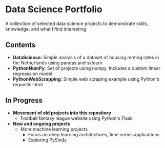 # Data Science Portfolio
A collection of selected data science projects to demonstrate skills, knowledge, and what I find interesting


## Contents

* __DataScience__: Simple analysis of a dataset of housing renting rates in the Netherlands using pandas and sklearn
* __PythonNumPy__: Set of projects using numpy. Includes a custom linear regreassion model
* __PythonWebScrapping__: Simple web scraping example using Python's requests-html
	
## In Progress
* __Movement of old projects into this repository__
  * Football fantasy league website using Python's Flask
* __New and ongoing projects__
  * More machine learning projects
    * Focus on deep learning architectures, time series applications
	* Exploring PySindy
